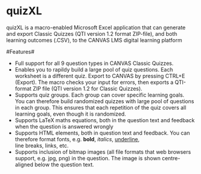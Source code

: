 # quizXL
quizXL is a macro-enabled Microsoft Excel application that can generate and export Classic Quizzes (QTI version 1.2 format ZIP-file), and both learning outcomes (.CSV), to the CANVAS LMS digital learning platform

#Features#
- Full support for all 9 question types in CANVAS Classic Quizzes.
- Enables you to rapildy build a large pool of quiz questions. Each worksheet is a different quiz. Export to CANVAS by pressing CTRL+E (Export). The macro checks your input for errors, then exports a QTI-format ZIP file (QTI version 1.2 for Classic Quizzes).
- Supports quiz groups. Each group can cover specific learning goals. You can therefore build randomized quizzes with large pool of questions in each group. This ensures that each repetition of the quiz covers all learning goals, even though it is randomized.
- Supports LaTeX maths equations, both in the question text and feedback when the question is answered wrongly
- Supports HTML elements, both in question text and feedback. You can therefore format fonts, e.g. <b>bold</b>, <i>italics</i>, <u>underline</u>, <br> line breaks, <a href..>links</a>, etc.
- Supports inclusion of bitmap images (all file formats that web browsers support, e.g. jpg, png) in the question. The image is shown centre-aligned below the question text.
